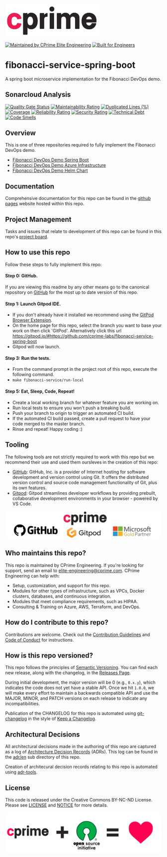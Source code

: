<a href="https://cprime.com/" target="_blank">
<img src=".assets/cprime-logo.png" width="300" />
</a>

[![Maintained by CPrime Elite Engineering](https://img.shields.io/badge/maintained%20by-cprime%20elite%20engineering-ED1846)](https://cprime.com/) 
[![Built for Engineers](https://img.shields.io/badge/project-fibonacci%20devops%20demo-ED1846)](https://github.com/cprimeinc)

# fibonacci-service-spring-boot
A spring boot microservice implementation for the Fibonacci DevOps demo.

## Sonarcloud Analysis

[![Quality Gate Status](https://sonarcloud.io/api/project_badges/measure?project=cprime-labs_fibonacci-service-spring-boot&metric=alert_status)](https://sonarcloud.io/dashboard?id=cprime-labs_fibonacci-service-spring-boot)
[![Maintainability Rating](https://sonarcloud.io/api/project_badges/measure?project=cprime-labs_fibonacci-service-spring-boot&metric=sqale_rating)](https://sonarcloud.io/dashboard?id=cprime-labs_fibonacci-service-spring-boot)
[![Duplicated Lines (%)](https://sonarcloud.io/api/project_badges/measure?project=cprime-labs_fibonacci-service-spring-boot&metric=duplicated_lines_density)](https://sonarcloud.io/dashboard?id=cprime-labs_fibonacci-service-spring-boot)
[![Coverage](https://sonarcloud.io/api/project_badges/measure?project=cprime-labs_fibonacci-service-spring-boot&metric=coverage)](https://sonarcloud.io/dashboard?id=cprime-labs_fibonacci-service-spring-boot)
[![Reliability Rating](https://sonarcloud.io/api/project_badges/measure?project=cprime-labs_fibonacci-service-spring-boot&metric=reliability_rating)](https://sonarcloud.io/dashboard?id=cprime-labs_fibonacci-service-spring-boot)
[![Security Rating](https://sonarcloud.io/api/project_badges/measure?project=cprime-labs_fibonacci-service-spring-boot&metric=security_rating)](https://sonarcloud.io/dashboard?id=cprime-labs_fibonacci-service-spring-boot)
[![Technical Debt](https://sonarcloud.io/api/project_badges/measure?project=cprime-labs_fibonacci-service-spring-boot&metric=sqale_index)](https://sonarcloud.io/dashboard?id=cprime-labs_fibonacci-service-spring-boot)
[![Code Smells](https://sonarcloud.io/api/project_badges/measure?project=cprime-labs_fibonacci-service-spring-boot&metric=code_smells)](https://sonarcloud.io/dashboard?id=cprime-labs_fibonacci-service-spring-boot)

## Overview

This is one of three repositories required to fully implement the Fibonacci DevOps demo.

* [Fibonacci DevOps Demo Spring Boot](https://github.com/cprime-labs/fibonacci-service-spring-boot)
* [Fibonacci DevOps Demo Azure Infrastructure](https://github.com/cprime-labs/fibonacci-service-azure-infrastructure)
* [Fibonacci DevOps Demo Helm Chart](https://github.com/cprime-labs/fibonacci-service-helm-chart)

## Documentation

Comprehensive documentation for this repo can be found in the [github pages](https://cprime-labs.github.io/fibonacci-service-spring-boot/) website hosted within this repo.

## Project Management

Tasks and issues that relate to development of this repo can be found in this repo's [project board](https://github.com/cprime-labs/fibonacci-service-spring-boot/projects/1).

## How to use this repo

Follow these steps to fully implement this repo:

#### Step 0: GitHub.
If you are viewing this readme by any other means go to the canonical repository on [GitHub](https://github.com/cprime-labs/fibonacci-service-spring-boot) for the most up to date version of this repo.

#### Step 1: Launch Gitpod IDE.
- If you don't already have it installed we recommend using the [GitPod Browser Extension](https://www.gitpod.io/docs/browser-extension/).
- On the home page for this repo, select the branch you want to base your work on then click 'GitPod'. Alternatively click this url https://gitpod.io/#https://github.com/cprime-labs/fibonacci-service-spring-boot
- Gitpod will now launch.

#### Step 3: Run the tests.
- From the command prompt in the project root of this repo, execute the following command.
- `make fibonacci-service/run-local`


#### Step 5: Eat, Sleep, Code, Repeat!
- Create a local working branch for whatever feature you are working on.
- Run local tests to ensure you won't push a breaking build.
- Push your branch to origin to trigger an automated CI build.
- If the automated CI build passed, create a pull request to have your code merged to the master branch.
- Rinse and repeat! Happy coding :)


## Tooling

The following tools are not strictly required to work with this repo but we recommend their use and used them oursleves in the creation of this repo:
- [GitHub](https://GitHub.com): GitHub, Inc. is a provider of Internet hosting for software development and version control using Git. It offers the distributed version control and source code management functionality of Git, plus its own features. 
- [Gitpod](https://www.gitpod.io/): Gitpod streamlines developer workflows by providing prebuilt, collaborative development environments in your browser - powered by VS Code.

<a href="https://cprime.com/" target="_blank">
<img src=".assets/cp-gh-gp-ms-partner.png" />
</a>

## Who maintains this repo?

This repo is maintained by CPrime Engineering. If you're looking for support, send an email to [elite-engineering@cprime.com](mailto:elite-engineering@cprime.com?subject=Fibonacci%20DevOps%20Demo).
CPrime Engineering can help with:

- Setup, customization, and support for this repo.
- Modules for other types of infrastructure, such as VPCs, Docker clusters, databases, and continuous integration.
- Modules that meet compliance requirements, such as HIPAA.
- Consulting & Training on Azure, AWS, Terraform, and DevOps.

## How do I contribute to this repo?

Contributions are welcome. Check out the
[Contribution Guidelines](/CONTRIBUTING.md) and 
[Code of Conduct](/CONDUCT.md) for instructions.

## How is this repo versioned?

This repo follows the principles of [Semantic Versioning](http://semver.org/). You can find each new release,
along with the changelog, in the [Releases Page](../../releases).

During initial development, the major version will be 0 (e.g., `0.x.y`), which indicates the code does not yet have a
stable API. Once we hit `1.0.0`, we will make every effort to maintain a backwards compatible API and use the MAJOR,
MINOR, and PATCH versions on each release to indicate any incompatibilities.

Publication of the CHANGELOG for this repo is automated using [git-changelog](https://github.com/git-chglog/git-chglog) in the style of [Keep a Changelog](https://keepachangelog.com/en/1.0.0/).

## Architectural Decisions

All architectural decisions made in the authoring of this repo are captured as a log of [Architecture Decision Records](http://thinkrelevance.com/blog/2011/11/15/documenting-architecture-decisions) (ADRs). This log can be found in the [adr/en](adr/en) sub directory of this repo.

Creation of architecural decision records relating to this repo is automated using [adr-tools](https://github.com/npryce/adr-tools).

## License

This code is released under the Creative Commons BY-NC-ND License. Please see
[LICENSE](/LICENSE) and [NOTICE](/NOTICE) for more details.

<a href="https://opensource.org/" target="_blank">
<img src=".assets/cp-osi-love.png" />
</a>
